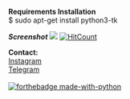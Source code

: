 

**Requirements Installation**<br>
$ sudo apt-get install python3-tk

***Screenshot***
![](https://github.com/everydaycodings/TextEditor_with_python/blob/master/images/screenshot.png)
[![HitCount](http://hits.dwyl.com/everydaycodings/TextEditor_with_python.svg)](http://hits.dwyl.com/everydaycodings/TextEditor_with_python)

**Contact:**<br>
[Instagram](https://www.instagram.com/everydaycodings/)<br>
[Telegram](https://t.me/everydaycodings)
<br><br>
[![forthebadge made-with-python](http://ForTheBadge.com/images/badges/made-with-python.svg)](https://www.python.org/)
